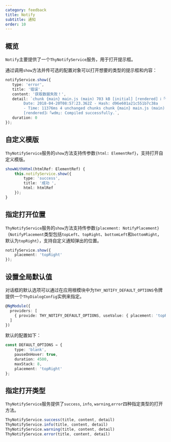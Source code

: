 ```yaml
---
category: feedback
title: Notify
subtitle: 通知
order: 10
---
```


## 概览
`Notify`主要提供了一个`ThyNotifyService`服务，用于打开提示框。 

通过调用`show`方法并传可选的配置对象可以打开想要的类型的提示框和内容：

```ts
notifyService.show({
   type: 'error',
   title: '错误',
   content: '获取数据失败！',
   detail: `chunk {main} main.js (main) 703 kB [initial] [rendered] ℹ ｢wdm｣: Compiled successfully.ℹ ｢wdm｣: Compiling...
        Date: 2018-04-20T08:57:23.362Z - Hash: d96e601a21c551b7c38a
        - Time: 11376ms 4 unchanged chunks chunk {main} main.js (main) 703 kB [initial]
        [rendered]ℹ ｢wdm｣: Compiled successfully.`,
   duration: 0
});
```

## 自定义模版

`ThyNotifyService`服务的`show`方法支持传参数`{html: ElementRef}`，支持打开自定义模版。

```ts
showWithHtml(htmlRef: ElementRef) {
    this.notifyService.show({
        type: 'success',
        title: '成功 ',
        html: htmlRef
    });
}
```

## 指定打开位置

`ThyNotifyService`服务的`show`方法支持传参数`{placement: NotifyPlacement}`（`NotifyPlacement`类型包括`topLeft`、`topRight`、`bottomLeft`和`bottomRight`，默认为`topRight`），支持自定义通知弹出的位置。

```ts
notifyService.show({
    placement: 'topRight'
});
```

## 设置全局默认值

对话框的默认选项可以通过在应用根模块中为`THY_NOTIFY_DEFAULT_OPTIONS`令牌提供一个`ThyDialogConfig`实例来指定。

```ts
@NgModule({
  providers: [
    { provide: THY_NOTIFY_DEFAULT_OPTIONS, useValue: { placement: 'topRight' }}
  ]
})
```

默认的配置如下：
```ts
const DEFAULT_OPTIONS = {
    type: 'blank',
    pauseOnHover: true,
    duration: 4500,
    maxStack: 8,
    placement: 'topRight'
};
```

## 指定打开类型

`ThyNotifyService`服务提供了`success`, `info`, `warning`,`error`四种指定类型的打开方法。

```ts
ThyNotifyService.success(title, content, detail)
ThyNotifyService.info(title, content, detail)
ThyNotifyService.warning(title, content, detail)
ThyNotifyService.error(title, content, detail)
```
